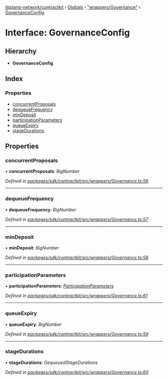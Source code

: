 [@planq-network/contractkit](../README.md) › [Globals](../globals.md) › ["wrappers/Governance"](../modules/_wrappers_governance_.md) › [GovernanceConfig](_wrappers_governance_.governanceconfig.md)

# Interface: GovernanceConfig

## Hierarchy

* **GovernanceConfig**

## Index

### Properties

* [concurrentProposals](_wrappers_governance_.governanceconfig.md#concurrentproposals)
* [dequeueFrequency](_wrappers_governance_.governanceconfig.md#dequeuefrequency)
* [minDeposit](_wrappers_governance_.governanceconfig.md#mindeposit)
* [participationParameters](_wrappers_governance_.governanceconfig.md#participationparameters)
* [queueExpiry](_wrappers_governance_.governanceconfig.md#queueexpiry)
* [stageDurations](_wrappers_governance_.governanceconfig.md#stagedurations)

## Properties

###  concurrentProposals

• **concurrentProposals**: *BigNumber*

*Defined in [packages/sdk/contractkit/src/wrappers/Governance.ts:56](https://github.com/planq-network/planq-sdk/blob/master/packages/sdk/contractkit/src/wrappers/Governance.ts#L56)*

___

###  dequeueFrequency

• **dequeueFrequency**: *BigNumber*

*Defined in [packages/sdk/contractkit/src/wrappers/Governance.ts:57](https://github.com/planq-network/planq-sdk/blob/master/packages/sdk/contractkit/src/wrappers/Governance.ts#L57)*

___

###  minDeposit

• **minDeposit**: *BigNumber*

*Defined in [packages/sdk/contractkit/src/wrappers/Governance.ts:58](https://github.com/planq-network/planq-sdk/blob/master/packages/sdk/contractkit/src/wrappers/Governance.ts#L58)*

___

###  participationParameters

• **participationParameters**: *[ParticipationParameters](_wrappers_governance_.participationparameters.md)*

*Defined in [packages/sdk/contractkit/src/wrappers/Governance.ts:61](https://github.com/planq-network/planq-sdk/blob/master/packages/sdk/contractkit/src/wrappers/Governance.ts#L61)*

___

###  queueExpiry

• **queueExpiry**: *BigNumber*

*Defined in [packages/sdk/contractkit/src/wrappers/Governance.ts:59](https://github.com/planq-network/planq-sdk/blob/master/packages/sdk/contractkit/src/wrappers/Governance.ts#L59)*

___

###  stageDurations

• **stageDurations**: *DequeuedStageDurations*

*Defined in [packages/sdk/contractkit/src/wrappers/Governance.ts:60](https://github.com/planq-network/planq-sdk/blob/master/packages/sdk/contractkit/src/wrappers/Governance.ts#L60)*
